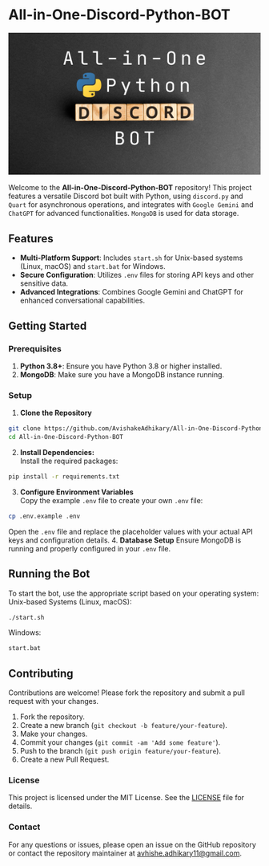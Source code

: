 # All-in-One-Discord-Python-BOT

![AIOPythonDiscordBOT](static/AIOPythonDiscordBOT.png)

Welcome to the **All-in-One-Discord-Python-BOT** repository! This project features a versatile Discord bot built with Python, using `discord.py` and `Quart` for asynchronous operations, and integrates with `Google Gemini` and `ChatGPT` for advanced functionalities. `MongoDB` is used for data storage.

## Features

- **Multi-Platform Support**: Includes `start.sh` for Unix-based systems (Linux, macOS) and `start.bat` for Windows.
- **Secure Configuration**: Utilizes `.env` files for storing API keys and other sensitive data.
- **Advanced Integrations**: Combines Google Gemini and ChatGPT for enhanced conversational capabilities.

## Getting Started

### Prerequisites

1. **Python 3.8+**: Ensure you have Python 3.8 or higher installed.
2. **MongoDB**: Make sure you have a MongoDB instance running.

### Setup

1. **Clone the Repository**
```bash
git clone https://github.com/AvishakeAdhikary/All-in-One-Discord-Python-BOT.git
cd All-in-One-Discord-Python-BOT
```
2. **Install Dependencies:**\
Install the required packages:
```bash
pip install -r requirements.txt
```
3. **Configure Environment Variables**\
Copy the example `.env` file to create your own `.env` file:
```bash
cp .env.example .env
```
Open the `.env` file and replace the placeholder values with your actual API keys and configuration details.
4. **Database Setup**
Ensure MongoDB is running and properly configured in your `.env` file.

## Running the Bot
To start the bot, use the appropriate script based on your operating system:\
Unix-based Systems (Linux, macOS):
```bash
./start.sh
```
Windows:
```bash
start.bat
```
## Contributing
Contributions are welcome! Please fork the repository and submit a pull request with your changes.
1. Fork the repository.
2. Create a new branch (`git checkout -b feature/your-feature`).
3. Make your changes.
4. Commit your changes (`git commit -am 'Add some feature'`).
5. Push to the branch (`git push origin feature/your-feature`).
6. Create a new Pull Request.

### License

This project is licensed under the MIT License. See the [LICENSE](LICENSE) file for details.

### Contact
For any questions or issues, please open an issue on the GitHub repository or contact the repository maintainer at [avhishe.adhikary11@gmail.com](mailto:avhishe.adhikary11@gmail.com).
